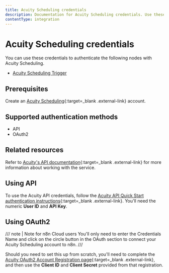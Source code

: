```yaml
---
title: Acuity Scheduling credentials
description: Documentation for Acuity Scheduling credentials. Use these credentials to authenticate Acuity Scheduling in n8n, a workflow automation platform.
contentType: integration
---
```


# Acuity Scheduling credentials

You can use these credentials to authenticate the following nodes with Acuity Scheduling.

- [Acuity Scheduling Trigger](/integrations/builtin/trigger-nodes/n8n-nodes-base.acuityschedulingtrigger/)

## Prerequisites

Create an [Acuity Scheduling](https://acuityscheduling.com/){:target=_blank .external-link} account.

## Supported authentication methods

- API 
- OAuth2

## Related resources

Refer to [Acuity's API documentation](https://developers.acuityscheduling.com/reference/quick-start){:target=_blank .external-link} for more information about working with the service.

## Using API

To use the Acuity API credentials, follow the [Acuity API Quick Start authentication instructions](https://developers.acuityscheduling.com/reference/quick-start#authentication){:target=_blank .external-link}. You'll need the numeric **User ID** and **API Key**.

## Using OAuth2

/// note | Note for n8n Cloud users
You'll only need to enter the Credentials Name and click on the circle button in the OAuth section to connect your Acuity Scheduling account to n8n.
///

Should you need to set this up from scratch, you'll need to complete the [Acuity OAuth2 Account Registration page](https://acuityscheduling.com/oauth2/register){:target=_blank .external-link}, and then use the **Client ID** and **Client Secret** provided from that registration.
